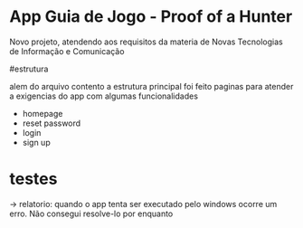 # App Guia de Jogo - Proof of a Hunter

Novo projeto, atendendo aos requisitos da materia de Novas Tecnologias de Informação e Comunicação 

#estrutura

alem do arquivo contento a estrutura principal foi feito paginas para atender a exigencias do app com algumas funcionalidades
- homepage
- reset password
- login
- sign up

# testes

-> relatorio:
quando o app tenta ser executado pelo windows ocorre um erro. Não consegui resolve-lo por enquanto

